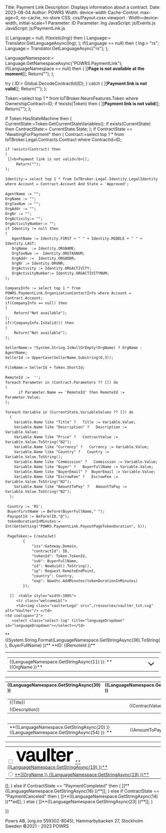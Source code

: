 ﻿Title: Payment Link
Description: Displays information about a contract.
Date: 2023-08-04
Author: POWRS
Width: device-width
Cache-Control: max-age=0, no-cache, no-store
CSS: css/Payout.cssx
viewport : Width=device-width, initial-scale=1
Parameter: ID
Parameter: lng
JavaScript: js/Events.js
JavaScript: js/PaymentLink.js

<main class="border-radius">
<meta name="viewport" content="width=device-width, initial-scale=1" />
<div class="container">
<div class="content">
{{
  Language:= null;
if(exists(lng)) then 
(
  Language:= Translator.GetLanguageAsync(lng);
);
if(Language == null) then 
(
 lng:= "rs";
 Language:= Translator.GetLanguageAsync("rs");
);

LanguageNamespace:= Language.GetNamespaceAsync("POWRS.PaymentLink");
if(LanguageNamespace == null) then 
(
 ]]<b>Page is not available at the moment</b>[[;
 Return("");
);

try
(
 ID:= Global.DecodeContractId(ID);
)
catch
(
    ]]<b>Payment link is not valid</b>[[;
  Return("");
);

Token:=select top 1 * from IoTBroker.NeuroFeatures.Token where OwnershipContract=ID;
if !exists(Token) then
(
  ]]<b>Payment link is not valid</b>[[;
  Return("");
);

if Token.HasStateMachine then
(
	CurrentState:=Token.GetCurrentStateVariables();
	if exists(CurrentState) then
		ContractState:= CurrentState.State;
);
if ContractState == "AwaitingForPayment" then 
(
    Contract:=select top 1 * from IoTBroker.Legal.Contracts.Contract where ContractId=ID;
   
    if !exists(Contract) then
    (
	 ]]<b>Payment link is not valid</b>[[;
         Return("");
    );

    Identity:= select top 1 * from IoTBroker.Legal.Identity.LegalIdentity where Account = Contract.Account And State = 'Approved';

    AgentName := "";
    OrgName := "";   
    OrgTaxNum := ""; 
    OrgAddr := "";
    OrgNr := "";
    OrgActivity:= "";
    OrgActivityNumber:= "";
    if Identity != null then 
    (
       AgentName := Identity.FIRST + " " + Identity.MIDDLE + " " + Identity.LAST;
       OrgName  := Identity.ORGNAME;
       OrgTaxNum :=  Identity.ORGTAXNUM;
       OrgAddr :=  Identity.ORGADDR;
       OrgNr := Identity.ORGNR;
       OrgActivity := Identity.ORGACTIVITY;
       OrgActivityNumber:= Identity.ORGACTIVITYNUM;
    );
     
    CompanyInfo := select top 1 * from POWRS.PaymentLink.OrganizationContactInfo where Account = Contract.Account;
    if(CompanyInfo == null) then 
    (
        Return("Not available");
    );
    if(!CompanyInfo.IsValid()) then 
    (
        Return("Not available");
    );

    SellerName:= !System.String.IsNullOrEmpty(OrgName) ? OrgName : AgentName;
    SellerId := UpperCase(SellerName.Substring(0,3)); 

    FileName:= SellerId + Token.ShortId;
    
    RemoteId :=  '';
    foreach Parameter in (Contract.Parameters ?? []) do 
    (
          if Parameter.Name == 'RemoteId' then RemoteId := Parameter.Value;
    );

    foreach Variable in (CurrentState.VariableValues ?? []) do 
      (
        Variable.Name like "Title" ?   Title := Variable.Value;
        Variable.Name like "Description" ?   Description := Variable.Value;
        Variable.Name like "Price" ?   ContractValue := Variable.Value.ToString("N2");
        Variable.Name like "Currency" ?   Currency := Variable.Value;
        Variable.Name like "Country" ?   Country := Variable.Value.ToString();
        Variable.Name like "Commission" ?   Commission := Variable.Value;
        Variable.Name like "Buyer" ?   BuyerFullName := Variable.Value;
        Variable.Name like "BuyerEmail" ?  BuyerEmail := Variable.Value;
        Variable.Name like "EscrowFee" ?   EscrowFee := Variable.Value.ToString("N2");
        Variable.Name like "AmountToPay" ?   AmountToPay := Variable.Value.ToString("N2");
      );

     Country := 'RS';
     BuyerFirstName := Before(BuyerFullName," ");
     PayspotId := Before(ID,"@");
     tokenDurationInMinutes:= Int(GetSetting("POWRS.PaymentLink.PayoutPageTokenDuration", 5));

     PageToken:= CreateJwt(
            {
                "iss":Gateway.Domain, 
                "contractId": ID,
                "tokenId": Token.TokenId,
                "sub": BuyerFullName, 
                "id": NewGuid().ToString(),
	            "ip": Request.RemoteEndPoint,
                "country": Country,
                "exp": NowUtc.AddMinutes(tokenDurationInMinutes)
            });

      ]]  <table style="width:100%">
         <tr class="welcomeLbl">   
         <td><img class="vaulterLogo" src="./resources/vaulter_txt.svg" alt="Vaulter"/> </td>
    <td coolspan="2">
       <select class="select-lng" title="languageDropdown" id="languageDropdown"></select></td>
  </tr>
   <tr>
     <td>**((System.String.Format(LanguageNamespace.GetStringAsync(36).ToString(), BuyerFullName) ))**</td>
      <td style="text-align:right">**ID: ((RemoteId ))**</td>
</tr>
</table>

<input type="hidden" value="((lng ))" id="prefferedLanguage"/>
<input type="hidden" value="((PageToken ))" id="jwt"/>
<input type="hidden" value="POWRS.PaymentLink" id="Namespace"/>

<input type="hidden" value="((LanguageNamespace.GetStringAsync(10) ))" id="SelectedAccountOk"/>
<input type="hidden" value="((LanguageNamespace.GetStringAsync(24) ))" id="SelectedAccountNotOk"/>
<input type="hidden" value="((LanguageNamespace.GetStringAsync(25) ))" id="QrCodeScanMessage"/>
<input type="hidden" value="((LanguageNamespace.GetStringAsync(26) ))" id="QrCodeScanTitle"/>
<input type="hidden" value="((LanguageNamespace.GetStringAsync(27) ))" id="TransactionCompleted"/>
<input type="hidden" value="((LanguageNamespace.GetStringAsync(28) ))" id="TransactionFailed"/>
<input type="hidden" value="((LanguageNamespace.GetStringAsync(29) ))" id="TransactionInProgress"/>
<input type="hidden" value="((LanguageNamespace.GetStringAsync(30) ))" id="OpenLinkOnPhoneMessage"/>
<input type="hidden" value="((LanguageNamespace.GetStringAsync(47) ))" id="SessionTokenExpired"/>

<input type="hidden" value="((Request.RemoteEndPoint))" id="currentIp"/>
<input type="hidden" value="((BuyerFullName))" id="buyerFullName"/>
<input type="hidden" value="((BuyerEmail))" id="buyerEmail"/>
<input type="hidden" value="((FileName))" id="fileName"/>
<input type="hidden" value="((Country ))" id="country"/>

<div class="payment-details">
<table style="width:100%">
 <tr id="tr_summary">
      <td colspan="2" class="item border-radius">
        <table style="vertical-align:middle; width:100%;">
          <tr id="tr_seller_info">
            <td style="width:80%">((LanguageNamespace.GetStringAsync(11) )): **((OrgName ))**</td>
            <td class="itemPrice"><td>
            <td style="width:10%;"><img id="expand_img" class="logo_expand"  src="./resources/expand-down.svg" alt=""  onclick="ExpandSellerDetails()"/>  </td>
          </tr>
          <tr id="tr_seller_addr" style="display:none;" >
            <td style="width:80%">((LanguageNamespace.GetStringAsync(57) )): **((OrgAddr ))**</td>
            <td class="itemPrice"><td>
            <td style="width:10%;">  </td>
          </tr>
          <tr id="tr_seller_pib" style="display:none;">
            <td style="width:80%">((LanguageNamespace.GetStringAsync(58) )): **((OrgNr ))**</td>
            <td class="itemPrice"><td>
            <td style="width:10%;">  </td>
          </tr>
          <tr id="tr_seller_tax_num" style="display:none;">
            <td style="width:80%">((LanguageNamespace.GetStringAsync(56) )): **(( OrgTaxNum))**</td>
            <td class="itemPrice"><td>
            <td style="width:10%;">  </td>
          </tr>
          <tr id="tr_seller_activity" style="display:none;">
            <td style="width:80%">((LanguageNamespace.GetStringAsync(60) )): **(( OrgActivity))**</td>
            <td class="itemPrice"><td>
            <td style="width:10%;">  </td>
          </tr>
          <tr id="tr_seller_activity_number" style="display:none;">
            <td style="width:80%">((LanguageNamespace.GetStringAsync(61) )): **(( OrgActivityNumber))**</td>
            <td class="itemPrice"><td>
            <td style="width:10%;">  </td>
          </tr>
         <tr id="tr_seller_tel" style="display:none;">
            <td style="width:80%">((LanguageNamespace.GetStringAsync(59) )): **((CompanyInfo.PhoneNumber ))**</td>
            <td class="itemPrice"><td>
            <td style="width:10%;">  </td>
          </tr>
           <tr id="tr_seller_email" style="display:none;">
            <td style="width:80%">((LanguageNamespace.GetStringAsync(3) )): **((CompanyInfo.Email ))**</td>
            <td class="itemPrice"><td>
            <td style="width:10%;">  </td>
          </tr>
           <tr id="tr_seller_website" style="display:none;">
            <td style="width:80%">((LanguageNamespace.GetStringAsync(62) )): **((CompanyInfo.WebAddress )) ** </td>
            <td class="itemPrice"><td>
            <td style="width:10%;">  </td>
          </tr>
        </table>
      </td>
    </tr>
  </table>
  <table style="width:100%">
    <tr id="tr_header" class="table-row">
      <td class="item-header"><strong>((LanguageNamespace.GetStringAsync(39) ))<strong></td>
      <td class="price-header"><strong>((LanguageNamespace.GetStringAsync(40) ))<strong></td>
    </tr>
    <tr id="tr_header_title">
      <td colspan="2" class="item border-radius">
        <table style="vertical-align:middle; width:100%;">
          <tr>
            <td style="width:80%;"> ((Title))</td>
            <td class="itemPrice" rowspan="2">((ContractValue))
            <td>
            <td style="width:10%;" rowspan="2" class="currencyLeft"> ((Currency )) </td>
          </tr>
          <tr>
            <td style="width:70%"> ((Description))</td>
          </tr>
        </table>
      </td>
    </tr>
    <tr id="tr_summary">
      <td colspan="2" class="item border-radius">
        <table style="vertical-align:middle; width:100%;">
          <tr>
            <td style="width:80%">**((LanguageNamespace.GetStringAsync(20) ))((LanguageNamespace.GetStringAsync(54) )): **</td>
            <td class="itemPrice" rowspan="2">((AmountToPay))
            <td>
            <td style="width:10%;" rowspan="2" class="currencyLeft"> ((Currency )) </td>
          </tr>
        </table>
      </td>
    </tr>
  </table>
</div>
<div class="spaceItem"></div>
<div class="vaulter-details">
<table style="width:100%">
 <tr>
  <td colspan="3">
     <input type="checkbox" id="termsAndCondition" name="termsAndCondition" onclick="UserAgree();"> 
     <label for="termsAndCondition"> 
        <img class="logo_small" for="termsAndCondition" src="./resources/vaulter_txt.svg" alt="Vaulter"/> 
        <a href="TermsAndCondition.html" target="_blank">**((LanguageNamespace.GetStringAsync(19) ))**</a></label>    
 </td>
 </tr>
 <tr >
   <td colspan="3">
     <input type="checkbox" id="termsAndConditionAgency" name="termsAndCondition" onclick="UserAgree();"> 
     <label for="termsAndConditionAgency"> 
       <a href="((CompanyInfo.TermsAndConditions ))" target="_blank">**((OrgName )) ((LanguageNamespace.GetStringAsync(19) ))**</a></label>    
    </td>
 </tr>
 </table>
</div>
<div class="spaceItem"></div>


<div class="payment-method-rs"  id="ctn-payment-method-rs" style="display:none">
  <table style="width:100%; text-align:center">
    <tr>
      <td>
        <button id="payspot-submit" class="stripe-button" disabled="disabled" onclick="StartPayment()">Pay now</button>
      </td>
    </tr>
    <tr id="tr_spinner" style="display: none;">
      <td>
        <img src="../resources/spin.svg" alt="loadingSpinner">
      </td>
    </tr>
    <tr>
      <td>
        <iframe id="payspot_iframe" class="payspot_iframe" style="display:none"></iframe>
      </td>
    </tr>
  </table>
</div>
   [[;
)
else if ContractState == "PaymentCompleted" then 
(
]]**((LanguageNamespace.GetStringAsync(16) ))**[[;
)
else if ContractState == "PaymentCanceled" then 
(
]]**((LanguageNamespace.GetStringAsync(14) ))**ed[[;
)
else 
(
]]**((LanguageNamespace.GetStringAsync(23) ))**[[;
)



}}

</div>
</main>

<div class="footer-parent">
  <div class="footer">
   Powrs AB, (org.no 559302-8045), Hammarbybacken 27, Stockholm <br/>Sweden ©2021 - 2023 POWRS 
  </div>
</div>
</div>